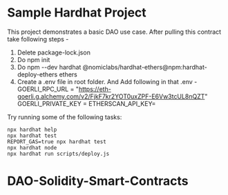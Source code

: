 # Sample Hardhat Project

This project demonstrates a basic DAO use case. After pulling this contract take following steps -

1. Delete package-lock.json
2. Do npm init
3. Do npm --dev hardhat @nomiclabs/hardhat-ethers@npm:hardhat-deploy-ethers ethers
4. Create a .env file in root folder. And Add following in that .env -
   GOERLI_RPC_URL = "https://eth-goerli.g.alchemy.com/v2/FjkF7kr2YOT0uxZPF-E6Vw3tcUL8nQZT"
   GOERLI_PRIVATE_KEY = <Private Key for Account from Metamasj>
   ETHERSCAN_API_KEY= <Etherscan api>

Try running some of the following tasks:

```shell
npx hardhat help
npx hardhat test
REPORT_GAS=true npx hardhat test
npx hardhat node
npx hardhat run scripts/deploy.js
```

# DAO-Solidity-Smart-Contracts
